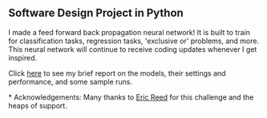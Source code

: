 ## Software Design Project in Python

I made a feed forward back propagation neural network!
It is built to train for classification tasks, regression tasks, 'exclusive or' problems, and more. This neural network will continue to receive coding updates whenever I get inspired.

Click [here](https://github.com/aprilmarikosalazar/ISDinPy/blob/main/Report.pdf) to see my brief report on the models, their settings and performance, and some sample runs.

\* Acknowledgements: Many thanks to [Eric Reed](https://github.com/csericreed) for this challenge and the heaps of support.
